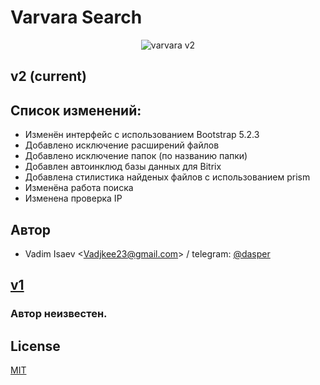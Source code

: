 # Varvara Search

<div style="text-align: center;">
<img src="https://i.imgur.com/AZZZvWK.png" alt="varvara v2">
</div>

## v2 (current)

## Список изменений:
- Изменён интерфейс с использованием Bootstrap 5.2.3
- Добавлено исключение расширений файлов
- Добавлено исключение папок (по названию папки)
- Добавлен автоинклюд базы данных для Bitrix
- Добавлена стилистика найденых файлов с использованием prism
- Изменёна работа поиска
- Изменена проверка IP

## Автор
- Vadim Isaev  <[Vadjkee23@gmail.com](mailto:Vadjkee23@gmail.com)> / telegram: [@dasper](https://t.me/dasper)

## [v1](https://github.com/officialdasper/varvara/releases/tag/v1.0.0)
### Автор неизвестен.

## License

[MIT](https://choosealicense.com/licenses/mit/)